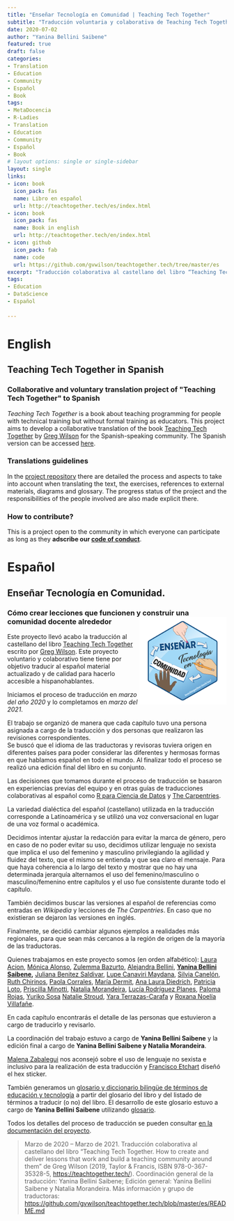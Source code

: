 ```yaml
---
title: "Enseñar Tecnología en Comunidad | Teaching Tech Together"
subtitle: "Traducción voluntaria y colaborativa de Teaching Tech Together | Voluntary and collaborative translation of Teaching Tech Together"
date: 2020-07-02
author: "Yanina Bellini Saibene"
featured: true
draft: false
categories:
- Translation
- Education
- Community
- Español
- Book
tags:
- MetaDocencia
- R-Ladies
- Translation
- Education
- Community
- Español
- Book
# layout options: single or single-sidebar
layout: single
links:
- icon: book
  icon_pack: fas
  name: Libro en español
  url: http://teachtogether.tech/es/index.html
- icon: book
  icon_pack: fas
  name: Book in english
  url: http://teachtogether.tech/en/index.html  
- icon: github
  icon_pack: fab
  name: code
  url: https://github.com/gvwilson/teachtogether.tech/tree/master/es
excerpt: "Traducción colaborativa al castellano del libro “Teaching Tech Together. How to create and deliver lessons that work and build a teaching community around them” de Greg Wilson"
tags:
- Education
- DataScience
- Español

---
```

# English

## Teaching Tech Together in Spanish
### Collaborative and voluntary translation project of "Teaching Tech Together" to Spanish

_Teaching Tech Together_ is a book about teaching programming for people with technical training but without formal training as educators. This project aims to develop a collaborative translation of the book [Teaching Tech Together](http://teachtogether.tech/en/index.html) by [Greg Wilson](https://third-bit.com/) for the Spanish-speaking community. The Spanish version can be accessed [here](http://teachtogether.tech/es/index.html).

### Translations guidelines

In the [project repository](https://github.com/gvwilson/teachtogether.tech) there are detailed the process and aspects to take into account when translating the text, the exercises, references to external materials, diagrams and glossary. The progress status of the project and the responsibilities of the people involved are also made explicit there.

### How to contribute?

This is a project open to the community in which everyone can participate as long as they __adscribe our [code of conduct](http://teachtogether.tech/en/index.html#s:conduct)__.

# Español

## Enseñar Tecnología en Comunidad. 

### Cómo crear lecciones que funcionen y construir una comunidad docente alrededor  <a href='https://github.com/gvwilson/teachtogether.tech/tree/master/es#orientaciones-para-la-traducci%C3%B3n-'><img src='featured.png' align="right" height="200" alt='Etiqueta hexagonal ("hex sticker") para el proyecto titulado "Enseñar Tecnología en Comunidad." Las palabras parecen parte de un mapa conceptual y hay manos diferentes apuntando hacia ellas.'/></a>

Este proyecto llevó acabo la traducción al castellano del libro [Teaching Tech Together](http://teachtogether.tech) escrito por [Greg Wilson](https://third-bit.com). Este proyecto voluntario y colaborativo tiene tiene por objetivo traducir al español material actualizado 
y de calidad para hacerlo accesible a hispanohablantes.

Iniciamos el proceso de traducción en _marzo del año 2020_ y lo completamos en _marzo del 2021_.

El trabajo se organizó de manera que cada capítulo tuvo una persona asignada a cargo de la traducción y dos personas que realizaron las revisiones correspondientes.  
Se buscó que el idioma de las traductoras y revisoras tuviera origen en diferentes países para poder considerar las diferentes y hermosas formas en que hablamos español en todo el mundo.
Al finalizar todo el proceso se realizó una edición final del libro en su conjunto.

Las decisiones que tomamos durante el proceso de traducción se basaron en experiencias previas del equipo y en otras guías de traducciones colaborativas al español como [R para Ciencia de Datos](https://github.com/cienciadedatos/documentacion-traduccion-r4ds) y [The Carpentries](https://github.com/Carpentries-ES/board/blob/master/Convenciones_Traduccion.md).

La variedad dialéctica del español (castellano) utilizada en la traducción corresponde  a Latinoamérica y se utilizó una voz conversacional en lugar de una voz formal o académica.

Decidimos intentar ajustar la redacción para evitar la marca de género, pero
en caso de no poder evitar su uso, decidimos utilizar lenguaje no sexista  
que implica el uso del femenino y masculino privilegiando la agilidad y fluidez del texto, que el mismo se entienda y que sea claro el mensaje. Para que haya coherencia a lo largo del texto y mostrar que no hay una determinada jerarquía 
alternamos el uso del femenino/masculino o masculino/femenino entre capítulos 
y el uso fue consistente durante todo el capítulo. 

También decidimos buscar las versiones al español de referencias como 
entradas en _Wikipedia_ y lecciones de _The Carpentries_.  En caso que no existieran se dejaron las versiones en inglés.

Finalmente, se decidió cambiar algunos ejemplos a realidades más regionales, 
para que sean más cercanos a la región de origen de la mayoría de las
traductoras.

Quienes trabajamos en este proyecto somos (en orden alfabético):
[Laura Acion](https://twitter.com/\_lacion\_),
[Mónica Alonso](https://twitter.com/MonicaLA2000),
[Zulemma Bazurto](https://twitter.com/Zjbb),
[Alejandra Bellini](https://twitter.com/AlejaBellini),
__[Yanina Bellini Saibene](https://twitter.com/yabellini),__
[Juliana Benitez Saldivar](https://twitter.com/July\_Benitezs),
[Lupe Canaviri Maydana](https://twitter.com/luucamay\_),
[Silvia Canelón](https://twitter.com/spcanelon),
[Ruth Chirinos](https://twitter.com/ruthy\_root),
[Paola Corrales](https://twitter.com/PaobCorrales),
[María Dermit](https://twitter.com/DermitMaria),
[Ana Laura Diedrich](https://twitter.com/anadiedrichs),
[Patricia Loto](https://twitter.com/patriloto),
[Priscilla Minotti](https://twitter.com/pmnatural),
[Natalia Morandeira](https://twitter.com/Nat\_Mora\_),
[Lucía Rodríguez Planes](https://twitter.com/\_luciarp\_),
[Paloma Rojas](https://twitter.com/palolili23),
[Yuriko Sosa](https://twitter.com/YkSosaP)
[Natalie Stroud](https://www.linkedin.com/in/natalie-stroud-63110a113/),
[Yara Terrazas-Carafa](https://twitter.com/\_yarena) y
[Roxana Noelía Villafañe](https://twitter.com/data\_datum).

En cada capítulo encontrarás el detalle de las personas que estuvieron a cargo de traducirlo y revisarlo.

La coordinación del trabajo estuvo a cargo de __Yanina Bellini Saibene__ y la edición final a cargo de __Yanina Bellini Saibene y Natalia Morandeira__.

[Malena Zabalegui](https://www.instagram.com/malenazabalegui/) nos aconsejó sobre el uso de lenguaje no sexista e inclusivo para la realización de esta traducción y [Francisco Etchart](https://www.instagram.com/fetch.franciscoetchart/) diseñó el hex sticker.

También generamos un [glosario y diccionario bilingüe de términos de educación y tecnología](https://yabellini.shinyapps.io/T3Glossary/) a partir del glosario del libro y del listado de términos a traducir (o no) del libro.
El desarrollo de este glosario estuvo a cargo de __Yanina Bellini Saibene__ utilizando [glosario](https://carpentries.github.io/glosario/).

Todos los detalles del proceso de traducción se pueden consultar
[en la documentación del proyecto](https://github.com/gvwilson/teachtogether.tech/blob/master/es/README.md).


> Marzo de 2020 – Marzo de 2021. Traducción colaborativa al castellano del libro “Teaching Tech Together. How to create and deliver lessons that work and build a teaching community around them” de Greg Wilson (2019, Taylor & Francis, ISBN 978-0-367-35328-5, <https://teachtogether.tech/>). Coordinación general de la traducción: Yanina Bellini Saibene; Edición general: Yanina Bellini Saibene y Natalia Morandeira. Más información y grupo de traductoras: https://github.com/gvwilson/teachtogether.tech/blob/master/es/README.md
